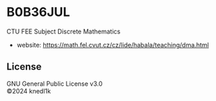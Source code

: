 # B0B36JUL
CTU FEE Subject Discrete Mathematics

- website: https://math.fel.cvut.cz/cz/lide/habala/teaching/dma.html

## License
GNU General Public License v3.0\
©2024 knedl1k
